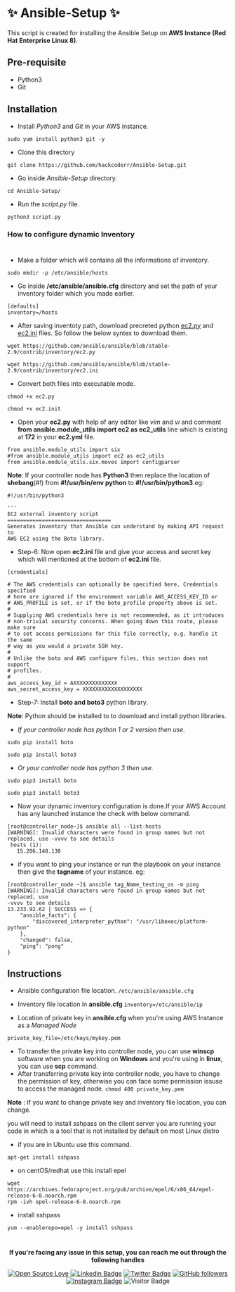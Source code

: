 # :sparkles: Ansible-Setup :sparkles:

This script is created for installing the Ansible Setup on **AWS Instance (Red Hat Enterprise Linux 8)**.

## Pre-requisite

* Python3
* Git

## Installation

* Install *Python3* and *Git* in your AWS instance.

 ```
 sudo yum install python3 git -y
 ```
 
 * Clone this directory
 
 ```
 git clone https://github.com/hackcoderr/Ansible-Setup.git
 ```
  
* Go inside *Ansible-Setup* directory.
```
cd Ansible-Setup/
```
 
* Run the *script.py* file.

```
python3 script.py
```

### How to configure dynamic Inventory
#
 * Make a folder which will contains all the informations of inventory.
 ```
 sudo mkdir -p /etc/ansible/hosts
 ```
 * Go inside **/etc/ansible/ansible.cfg** directory and set the path of your inventory folder which you made earlier.
 
 ```
 [defaults]
 inventory=/hosts
 ```
 * After saving inventoty path, download precreted python [ec2.py](https://github.com/ansible/ansible/blob/stable-2.9/contrib/inventory/ec2.py) and [ec2.ini](https://github.com/ansible/ansible/blob/stable-2.9/contrib/inventory/ec2.ini) files. So follow the  below syntex to download them.
 ```
 wget https://github.com/ansible/ansible/blob/stable-2.9/contrib/inventory/ec2.py
 
 wget https://github.com/ansible/ansible/blob/stable-2.9/contrib/inventory/ec2.ini
```

* Convert both files into executable mode.
```
chmod +x ec2.py

chmod +x ec2.init
```
* Open your **ec2.py** with help of any editor like *vim* and *vi* and comment **from ansible.module_utils import ec2 as ec2_utils** line which is existing at **172** in your **ec2.yml** file.
```
from ansible.module_utils import six
#from ansible.module_utils import ec2 as ec2_utils
from ansible.module_utils.six.moves import configparser
```
**Note**: If your controller node has **Python3** then replace the location of **shebang**(#!) from **#!/usr/bin/env python** to **#!/usr/bin/python3**.eg:
```
#!/usr/bin/python3

'''
EC2 external inventory script
=================================
Generates inventory that Ansible can understand by making API request to
AWS EC2 using the Boto library.

```
* Step-6: Now open **ec2.ini** file and give your access and secret key which will mentioned at the bottom of **ec2.ini** file.
```
[credentials]

# The AWS credentials can optionally be specified here. Credentials specified
# here are ignored if the environment variable AWS_ACCESS_KEY_ID or
# AWS_PROFILE is set, or if the boto_profile property above is set.
#
# Supplying AWS credentials here is not recommended, as it introduces
# non-trivial security concerns. When going down this route, please make sure
# to set access permissions for this file correctly, e.g. handle it the same
# way as you would a private SSH key.
#
# Unlike the boto and AWS configure files, this section does not support
# profiles.
#
aws_access_key_id = AXXXXXXXXXXXXXX
aws_secret_access_key = XXXXXXXXXXXXXXXXXXX
```

* Step-7: Install **boto and boto3** python library.

**Note**: Python should be installed to to download and install python libraries.

* *If your controller node has python 1 or 2 version then use.*
```
sudo pip install boto

sudo pip install boto3
```
 * *Or your controller node has python 3 then use.*
 ```
 sudo pip3 install boto
 
 sudo pip3 install boto3
 ```
 * Now your dynamic inventory configuration is done.If your AWS Account has any launched instance the check with below command.
 ```
[root@controller_node~]$ ansible all --list-hosts
[WARNING]: Invalid characters were found in group names but not replaced, use -vvvv to see details
  hosts (1):
    15.206.148.130
```
* if you want to ping your instance or run the playbook on your instance then give the **tagname** of your instance. eg:
```
[root@controller_node ~]$ ansible tag_Name_testing_os -m ping
[WARNING]: Invalid characters were found in group names but not replaced, use
-vvvv to see details
13.233.92.62 | SUCCESS => {
    "ansible_facts": {
        "discovered_interpreter_python": "/usr/libexec/platform-python"
    },
    "changed": false,
    "ping": "pong"
}
```

## Instructions

* Ansible configuration file location.
``/etc/ansible/ansible.cfg``

* Inventory file location in **ansible.cfg** 
``inventory=/etc/ansible/ip``

* Location of private key in **ansible.cfg** when you're using AWS Instance as a *Managed Node*

``private_key_file=/etc/keys/mykey.pem``

* To transfer the private key into controller node, you can use **winscp** software when you are working on **Windows** and you're using in **linux**, you can use  **scp** command.
* After transferring private key into controller node, you have to change the permission of key, otherwise you can face some permission issuse to access the managed node.
``chmod 400 private_key.pem``

**Note** : If you want to change private key and inventory file location, you can change.



you will need to install sshpass on the client server you are running your code in which is a tool that is not installed by default on most Linux distro

* if you are in Ubuntu use this command.
```
apt-get install sshpass
```
* on centOS/redhat use this install epel
```
wget https://archives.fedoraproject.org/pub/archive/epel/6/x86_64/epel-release-6-8.noarch.rpm
rpm -ivh epel-release-6-8.noarch.rpm
```

* install sshpass
```
yum --enablerepo=epel -y install sshpass
```
#

 <!--social media icon-->
<div align="center">
 
**If you're facing any issue in this setup, you can reach me out through the following handles**
 
[![Open Source Love](https://badges.frapsoft.com/os/v2/open-source.svg?v=103)](https://github.com/hackcoderr)
[![Linkedin Badge](https://img.shields.io/badge/-Sachin%20Kumar-blue?style=social&logo=Linkedin&logoColor=blue&link=https://www.linkedin.com/in/hackcoderr/)](https://www.linkedin.com/in/hackcoderr/) [![Twitter Badge](http://img.shields.io/badge/-@hackcoderr-1ca0f1?style=social&logo=twitter&logoColor=blue&link=https://twitter.com/hackcoderr)](https://twitter.com/hackcoderr) [![GitHub followers](https://img.shields.io/github/followers/hackcoderr?label=Follow&style=social)](https://github.com/hackcoderr/?tab=follow)
[![Instagram Badge](https://img.shields.io/badge/-hackcoderr-blue?style=social&logo=Instagram&link=https://www.instagram.com/hackcoderr/)](https://www.instagram.com/hackcoderr/) 
![Visitor Badge](https://visitor-badge.laobi.icu/badge?page_id=hackcoderr.hackcoderr)

</div>  

</br>
